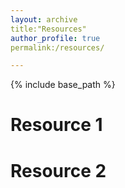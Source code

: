 ```yaml
---
layout: archive
title:"Resources"
author_profile: true
permalink:/resources/

---
```

{% include base_path %}

# Resource 1

# Resource 2

